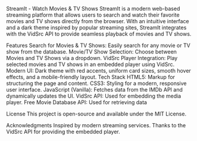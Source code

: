 StreamIt - Watch Movies & TV Shows
StreamIt is a modern web-based streaming platform that allows users to search and watch their favorite movies and TV shows directly from the browser. With an intuitive interface and a dark theme inspired by popular streaming sites, StreamIt integrates with the VidSrc API to provide seamless playback of movies and TV shows.

Features
Search for Movies & TV Shows: Easily search for any movie or TV show from the database.
Movie/TV Show Selection: Choose between Movies and TV Shows via a dropdown.
VidSrc Player Integration: Play selected movies and TV shows in an embedded player using VidSrc.
Modern UI: Dark theme with red accents, uniform card sizes, smooth hover effects, and a mobile-friendly layout.
Tech Stack
HTML5: Markup for structuring the page and content.
CSS3: Styling for a modern, responsive user interface.
JavaScript (Vanilla): Fetches data from the IMDb API and dynamically updates the UI.
VidSrc API: Used for embedding the media player.
Free Movie Database API: Used for retrieving data

License
This project is open-source and available under the MIT License.

Acknowledgments
Inspired by modern streaming services.
Thanks to the VidSrc API for providing the embedded player.
